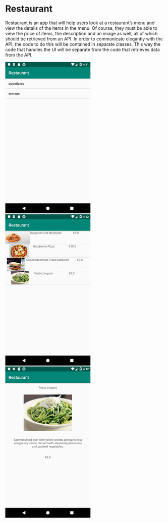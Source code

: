 # Restaurant

Restaurant is an app that will help users look at a restaurant’s menu and view the details of the items in the menu. Of course, they must be able to view the price of items, the description and an image as well, all of which should be retrieved from an API. In order to communicate elegantly with the API, the code to do this will be contained in separate classes. This way the code that handles the UI will be separate from the code that retrieves data from the API.

![](https://github.com/Huikie/Restaurant/blob/master/doc/categories.png)
![](https://github.com/Huikie/Restaurant/blob/master/doc/menuitems.png)
![](https://github.com/Huikie/Restaurant/blob/master/doc/single_menuitem.png)

